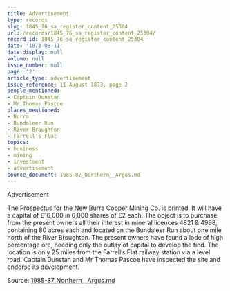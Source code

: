 ```yaml
---
title: Advertisement
type: records
slug: 1845_76_sa_register_content_25304
url: /records/1845_76_sa_register_content_25304/
record_id: 1845_76_sa_register_content_25304
date: '1873-08-11'
date_display: null
volume: null
issue_number: null
page: '2'
article_type: advertisement
issue_reference: 11 August 1873, page 2
people_mentioned:
- Captain Dunstan
- Mr Thomas Pascoe
places_mentioned:
- Burra
- Bundaleer Run
- River Broughton
- Farrell’s Flat
topics:
- business
- mining
- investment
- advertisement
source_document: 1985-87_Northern__Argus.md
---
```


Advertisement

The Prospectus for the New Burra Copper Mining Co. is printed.  It will have a capital of £16,000 in 6,000 shares of £2 each.  The object is to purchase from the present owners all their interest in mineral licences 4821 & 4998, containing 80 acres each and located on the Bundaleer Run  about one mile north of the River Broughton.  The present owners have found a lode of high percentage ore, needing only the outlay of capital to develop the find.  The location is only 25 miles from the Farrell’s Flat railway station via a level road.  Captain Dunstan and Mr Thomas Pascoe have inspected the site and endorse its development.

Source: [1985-87_Northern__Argus.md](/downloads/markdown/1985-87_Northern__Argus.md)
